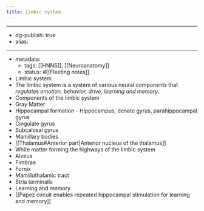 ```yaml
---
title: Limbic system
---
```


- --
- dg-publish: true
- alias:
- --
- metadata:
	- tags: [[HNNS]], [[Neuroanatomy]]
	- status: #[[Fleeting notes]]
- Limbic system
- The limbic system is a system of various neural components that *regulates emotion, behavior, drive, learning and memory*.
- Components of the limbic system
- Gray Matter
- Hippocampal formation - Hippocampus, denate gyrus, parahippocampal gyrus
- Cingulate gyrus
- Subcalosal gyrus
- Mamillary bodies
- [[Thalamus#Anterior part|Anterior nucleus of the thalamus]]
- White matter forming the highways of the limbic system
- Alveus
- Fimbrae
- Fornix
- Mamillothalamic tract
- Stria terminalis
- Learning and memory
- [[Papez circuit enables repeated hippocampal stimulation for learning and memory]]
